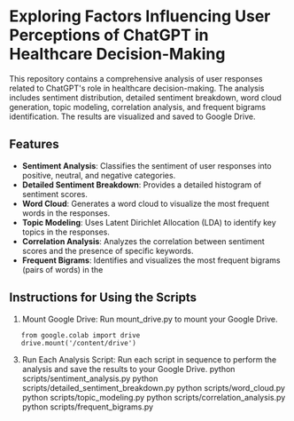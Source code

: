 # Exploring Factors Influencing User Perceptions of ChatGPT in Healthcare Decision-Making

This repository contains a comprehensive analysis of user responses related to ChatGPT's role in healthcare decision-making. The analysis includes sentiment distribution, detailed sentiment breakdown, word cloud generation, topic modeling, correlation analysis, and frequent bigrams identification. The results are visualized and saved to Google Drive.

## Features

- **Sentiment Analysis**: Classifies the sentiment of user responses into positive, neutral, and negative categories.
- **Detailed Sentiment Breakdown**: Provides a detailed histogram of sentiment scores.
- **Word Cloud**: Generates a word cloud to visualize the most frequent words in the responses.
- **Topic Modeling**: Uses Latent Dirichlet Allocation (LDA) to identify key topics in the responses.
- **Correlation Analysis**: Analyzes the correlation between sentiment scores and the presence of specific keywords.
- **Frequent Bigrams**: Identifies and visualizes the most frequent bigrams (pairs of words) in the


## Instructions for Using the Scripts

1. Mount Google Drive:
Run mount_drive.py to mount your Google Drive.
```
   from google.colab import drive
   drive.mount('/content/drive')
```


3. Run Each Analysis Script:
 Run each script in sequence to perform the analysis and save the results to your Google Drive.
python scripts/sentiment_analysis.py
python scripts/detailed_sentiment_breakdown.py
python scripts/word_cloud.py
python scripts/topic_modeling.py
python scripts/correlation_analysis.py
python scripts/frequent_bigrams.py




